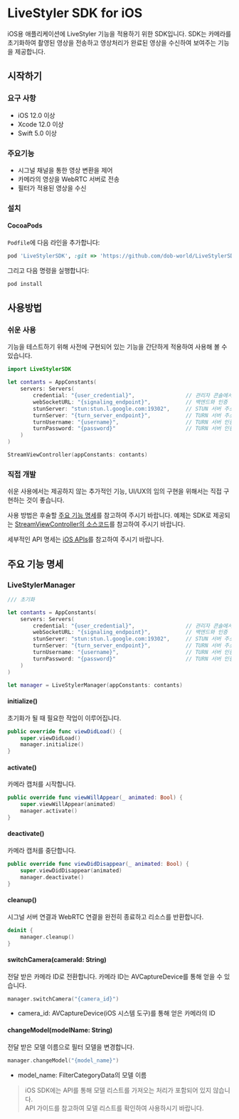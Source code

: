 # LiveStyler SDK for iOS

iOS용 애플리케이션에 LiveStyler 기능을 적용하기 위한 SDK입니다.
SDK는 카메라를 초기화하여 촬영된 영상을 전송하고 영상처리가 완료된 영상을 수신하여 보여주는 기능을 제공합니다.

## 시작하기

### 요구 사항

- iOS 12.0 이상
- Xcode 12.0 이상
- Swift 5.0 이상

### 주요기능

- 시그널 채널을 통한 영상 변환을 제어
- 카메라의 영상을 WebRTC 서버로 전송
- 필터가 적용된 영상을 수신

### 설치

#### CocoaPods

`Podfile`에 다음 라인을 추가합니다:

```ruby
pod 'LiveStylerSDK', :git => 'https://github.com/dob-world/LiveStylerSDKiOS.git', :tag => '0.0.1'
```

그리고 다음 명령을 실행합니다:

```bash
pod install
```

## 사용방법

### 쉬운 사용

기능을 테스트하기 위해 사전에 구현되어 있는 기능을 간단하게 적용하여 사용해 볼 수 있습니다.

```swift
import LiveStylerSDK

let contants = AppConstants(
    servers: Servers(
        credential: "{user_credential}",                // 관리자 콘솔에서 발급한 Access Token
        webSocketURL: "{signaling_endpoint}",           // 백엔드와 인증 정보를 주고 받는 시그널 채널 엔드포인트 주소
        stunServer: "stun:stun.l.google.com:19302",     // STUN 서버 주소
        turnServer: "{turn_server_endpoint}",           // TURN 서버 주소
        turnUsername: "{username}",                     // TURN 서버 인증 정보
        turnPassword: "{password}"                      // TURN 서버 인증 정보
    )
)

StreamViewController(appConstants: contants)
```

### 직접 개발

쉬운 사용에서는 제공하지 않는 추가적인 기능, UI/UX의 임의 구현을 위해서는 직접 구현하는 것이 좋습니다.

사용 방법은 후술할 [주요 기능 명세](#주요-기능-명세)를 참고하여 주시기 바랍니다.
예제는 SDK로 제공되는 [StreamViewController의 소스코드](ios-streamviewcontroller.md)를 참고하여 주시기 바랍니다.

세부적인 API 명세는 [iOS APIs](reference-swift.md)를 참고하여 주시기 바랍니다.


## 주요 기능 명세

### LiveStylerManager

```swift
/// 초기화

let contants = AppConstants(
    servers: Servers(
        credential: "{user_credential}",                // 관리자 콘솔에서 발급한 Access Token
        webSocketURL: "{signaling_endpoint}",           // 백엔드와 인증 정보를 주고 받는 시그널 채널 엔드포인트 주소
        stunServer: "stun:stun.l.google.com:19302",     // STUN 서버 주소
        turnServer: "{turn_server_endpoint}",           // TURN 서버 주소
        turnUsername: "{username}",                     // TURN 서버 인증 정보
        turnPassword: "{password}"                      // TURN 서버 인증 정보
    )
)

let manager = LiveStylerManager(appConstants: contants)
```

#### initialize()

초기화가 될 때 필요한 작업이 이루어집니다.

```swift
public override func viewDidLoad() {
    super.viewDidLoad()
    manager.initialize()
}
```

#### activate()

카메라 캡처를 시작합니다.

```swift
public override func viewWillAppear(_ animated: Bool) {
    super.viewWillAppear(animated)
    manager.activate()
}
```

####  deactivate()

카메라 캡처를 중단합니다.

```swift
public override func viewDidDisappear(_ animated: Bool) {
    super.viewDidDisappear(animated)
    manager.deactivate()
}
```

#### cleanup()

시그널 서버 연결과 WebRTC 연결을 완전히 종료하고 리소스를 반환합니다.

```swift
deinit {
    manager.cleanup()
}
```

#### switchCamera(cameraId: String)

전달 받은 카메라 ID로 전환합니다.
카메라 ID는 AVCaptureDevice를 통해 얻을 수 있습니다.

```swift
manager.switchCamera("{camera_id}")
```

- camera_id: AVCaptureDevice(iOS 시스템 도구)를 통해 얻은 카메라의 ID

#### changeModel(modelName: String)

전달 받은 모델 이름으로 필터 모델을 변경합니다.

```swift
manager.changeModel("{model_name}")
```

- model_name: FilterCategoryData의 모델 이름

> iOS SDK에는 API를 통해 모델 리스트를 가져오는 처리가 포함되어 있지 않습니다.<br/>
> API 가이드를 참고하여 모델 리스트를 확인하여 사용하시기 바랍니다.